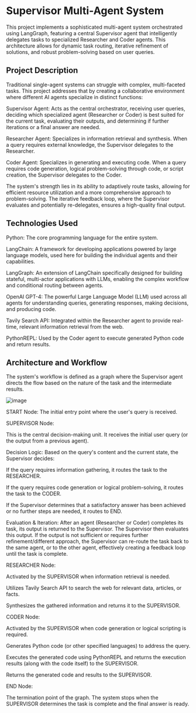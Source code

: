 # Supervisor Multi-Agent System
This project implements a sophisticated multi-agent system orchestrated using LangGraph, featuring a central Supervisor agent that intelligently delegates tasks to specialized Researcher and Coder agents. This architecture allows for dynamic task routing, iterative refinement of solutions, and robust problem-solving based on user queries.

## Project Description
Traditional single-agent systems can struggle with complex, multi-faceted tasks. This project addresses that by creating a collaborative environment where different AI agents specialize in distinct functions:

Supervisor Agent: Acts as the central orchestrator, receiving user queries, deciding which specialized agent (Researcher or Coder) is best suited for the current task, evaluating their outputs, and determining if further iterations or a final answer are needed.

Researcher Agent: Specializes in information retrieval and synthesis. When a query requires external knowledge, the Supervisor delegates to the Researcher.

Coder Agent: Specializes in generating and executing code. When a query requires code generation, logical problem-solving through code, or script creation, the Supervisor delegates to the Coder.

The system's strength lies in its ability to adaptively route tasks, allowing for efficient resource utilization and a more comprehensive approach to problem-solving. The iterative feedback loop, where the Supervisor evaluates and potentially re-delegates, ensures a high-quality final output.

## Technologies Used
Python: The core programming language for the entire system.

LangChain: A framework for developing applications powered by large language models, used here for building the individual agents and their capabilities.

LangGraph: An extension of LangChain specifically designed for building stateful, multi-actor applications with LLMs, enabling the complex workflow and conditional routing between agents.

OpenAI GPT-4: The powerful Large Language Model (LLM) used across all agents for understanding queries, generating responses, making decisions, and producing code.

Tavily Search API: Integrated within the Researcher agent to provide real-time, relevant information retrieval from the web.

PythonREPL: Used by the Coder agent to execute generated Python code and return results.

## Architecture and Workflow
The system's workflow is defined as a graph where the Supervisor agent directs the flow based on the nature of the task and the intermediate results.

![image](https://github.com/user-attachments/assets/3a7feeea-6a60-4b48-b6ec-27e2228d56a3)


START Node: The initial entry point where the user's query is received.

SUPERVISOR Node:

This is the central decision-making unit. It receives the initial user query (or the output from a previous agent).

Decision Logic: Based on the query's content and the current state, the Supervisor decides:

If the query requires information gathering, it routes the task to the RESEARCHER.

If the query requires code generation or logical problem-solving, it routes the task to the CODER.

If the Supervisor determines that a satisfactory answer has been achieved or no further steps are needed, it routes to END.

Evaluation & Iteration: After an agent (Researcher or Coder) completes its task, its output is returned to the Supervisor. The Supervisor then evaluates this output. If the output is not sufficient or requires further refinement/different approach, the Supervisor can re-route the task back to the same agent, or to the other agent, effectively creating a feedback loop until the task is complete.

RESEARCHER Node:

Activated by the SUPERVISOR when information retrieval is needed.

Utilizes Tavily Search API to search the web for relevant data, articles, or facts.

Synthesizes the gathered information and returns it to the SUPERVISOR.

CODER Node:

Activated by the SUPERVISOR when code generation or logical scripting is required.

Generates Python code (or other specified languages) to address the query.

Executes the generated code using PythonREPL and returns the execution results (along with the code itself) to the SUPERVISOR.

Returns the generated code and results to the SUPERVISOR.

END Node:

The termination point of the graph. The system stops when the SUPERVISOR determines the task is complete and the final answer is ready.
